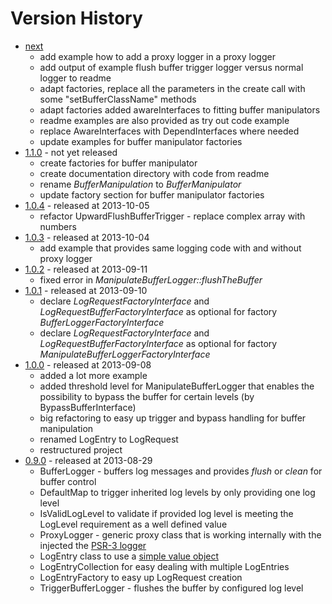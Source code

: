 # Version History

* [next](https://github.com/stevleibelt/php_component_proxy_logger)
    * add example how to add a proxy logger in a proxy logger
    * add output of example flush buffer trigger logger versus normal logger to readme
    * adapt factories, replace all the parameters in the create call with some "setBufferClassName" methods
    * adapt factories added awareInterfaces to fitting buffer manipulators
    * readme examples are also provided as try out code example
    * replace AwareInterfaces with DependInterfaces where needed
    * update examples for buffer manipulator factories
* [1.1.0](https://github.com/stevleibelt/php_component_proxy_logger/tree/1.1.0) - not yet released
    * create factories for buffer manipulator
    * create documentation directory with code from readme
    * rename *BufferManipulation* to *BufferManipulator*
    * update factory section for buffer manipulator factories
* [1.0.4](https://github.com/stevleibelt/php_component_proxy_logger/tree/1.0.4) - released at 2013-10-05
    * refactor UpwardFlushBufferTrigger - replace complex array with numbers
* [1.0.3](https://github.com/stevleibelt/php_component_proxy_logger/tree/1.0.3) - released at 2013-10-04
    * add example that provides same logging code with and without proxy logger
* [1.0.2](https://github.com/stevleibelt/php_component_proxy_logger/tree/1.0.2) - released at 2013-09-11
    * fixed error in *ManipulateBufferLogger::flushTheBuffer*
* [1.0.1](https://github.com/stevleibelt/php_component_proxy_logger/tree/1.0.1) - released at 2013-09-10
    * declare *LogRequestFactoryInterface* and *LogRequestBufferFactoryInterface* as optional for factory *BufferLoggerFactoryInterface*
    * declare *LogRequestFactoryInterface* and *LogRequestBufferFactoryInterface* as optional for factory *ManipulateBufferLoggerFactoryInterface*
* [1.0.0](https://github.com/stevleibelt/php_component_proxy_logger/tree/1.0.0) - released at 2013-09-08
    * added a lot more example
    * added threshold level for ManipulateBufferLogger that enables the possibility to bypass the buffer for certain levels (by BypassBufferInterface)
    * big refactoring to easy up trigger and bypass handling for buffer manipulation
    * renamed LogEntry to LogRequest
    * restructured project
* [0.9.0](https://github.com/stevleibelt/php_component_proxy_logger/tree/0.9.0) - released at 2013-08-29
    * BufferLogger - buffers log messages and provides *flush* or *clean* for buffer control
    * DefaultMap to trigger inherited log levels by only providing one log level
    * IsValidLogLevel to validate if provided log level is meeting the LogLevel requirement as a well defined value
    * ProxyLogger - generic proxy class that is working internally with the injected the [PSR-3 logger](https://github.com/php-fig/log)
    * LogEntry class to use a [simple value object](http://en.wikipedia.org/wiki/Data_Transfer_Object)
    * LogEntryCollection for easy dealing with multiple LogEntries
    * LogEntryFactory to easy up LogRequest creation
    * TriggerBufferLogger - flushes the buffer by configured log level

